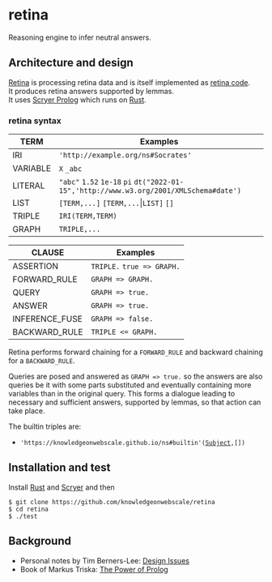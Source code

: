 # retina

Reasoning engine to infer neutral answers.

## Architecture and design

[Retina](https://github.com/knowledgeonwebscale/retina) is processing retina data and is itself implemented as [retina code](https://github.com/knowledgeonwebscale/retina/blob/master/retina.pl).  
It produces retina answers supported by lemmas.  
It uses [Scryer Prolog](https://github.com/mthom/scryer-prolog) which runs on [Rust](https://www.rust-lang.org).  

### retina syntax

TERM            | Examples
----------------|---------
IRI             | `'http://example.org/ns#Socrates'`
VARIABLE        | `X` `_abc`
LITERAL         | `"abc"` `1.52` `1e-18` `pi` `dt("2022-01-15",'http://www.w3.org/2001/XMLSchema#date')`
LIST            | `[TERM,...]` `[TERM,...`\|`LIST]` `[]`
TRIPLE          | `IRI(TERM,TERM)`
GRAPH           | `TRIPLE,...`

CLAUSE          | Examples
----------------|---------
ASSERTION       | `TRIPLE.` `true => GRAPH.`
FORWARD_RULE    | `GRAPH => GRAPH.`
QUERY           | `GRAPH => true.`
ANSWER          | `GRAPH => true.`
INFERENCE_FUSE  | `GRAPH => false.`
BACKWARD_RULE   | `TRIPLE <= GRAPH.`

Retina performs forward chaining for a `FORWARD_RULE` and backward chaining for a `BACKWARD_RULE`.

Queries are posed and answered as `GRAPH => true.` so the answers are also queries be it with
some parts substituted and eventually containing more variables than in the original query.
This forms a dialogue leading to necessary and sufficient answers, supported by lemmas, so that action can take place.

The builtin triples are:

- `'https://knowledgeonwebscale.github.io/ns#builtin'(`[`Subject`](https://www.scryer.pl/builtins)`,[])`

## Installation and test

Install [Rust](https://www.rust-lang.org/tools/install) and [Scryer](https://github.com/mthom/scryer-prolog#installing-scryer-prolog) and then

```
$ git clone https://github.com/knowledgeonwebscale/retina
$ cd retina
$ ./test
```

## Background

- Personal notes by Tim Berners-Lee: [Design Issues](https://www.w3.org/DesignIssues/)
- Book of Markus Triska: [The Power of Prolog](https://www.metalevel.at/prolog)
